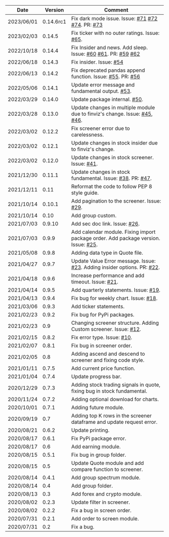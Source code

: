 | Date       | Version   | Comment                                                                                                                                                                                                                                                                  |
|------------|-----------|--------------------------------------------------------------------------------------------------------------------------------------------------------------------------------------------------------------------------------------------------------------------------|
| 2023/06/01 | 0.14.6rc1 | Fix dark mode issue. Issue: [#71](https://github.com/lit26/finvizfinance/issues/71) [#72](https://github.com/lit26/finvizfinance/issues/72) [#74](https://github.com/lit26/finvizfinance/issues/74). PR: [#73](https://github.com/lit26/finvizfinance/pull/73)
| 2023/02/03 | 0.14.5    | Fix ticker with no outer ratings. Issue: [#65](https://github.com/lit26/finvizfinance/issues/65).                                                                                                                                                                        |
| 2022/10/18 | 0.14.4    | Fix Insider and news. Add sleep. Issue: [#60](https://github.com/lit26/finvizfinance/issues/60) [#61](https://github.com/lit26/finvizfinance/issues/61). PR: [#59](https://github.com/lit26/finvizfinance/pull/59) [#62](https://github.com/lit26/finvizfinance/pull/62) 
| 2022/06/18 | 0.14.3    | Fix insider. Issue: [#54](https://github.com/lit26/finvizfinance/issues/54)                                                                                                                                                                                              |
| 2022/06/13 | 0.14.2    | Fix deprecated pandas append function. Issue: [#55](https://github.com/lit26/finvizfinance/issues/55). PR: [#56](https://github.com/lit26/finvizfinance/pull/56)                                                                                                         
| 2022/05/06 | 0.14.1    | Update error message and fundamental output. [#53](https://github.com/lit26/finvizfinance/pull/53).                                                                                                                                                                      |
| 2022/03/29 | 0.14.0    | Update package internal. [#50](https://github.com/lit26/finvizfinance/pull/50).                                                                                                                                                                                          |
| 2022/03/28 | 0.13.0    | Update changes in multiple module due to finviz's change. Issue: [#45](https://github.com/lit26/finvizfinance/issues/45), [#46](https://github.com/lit26/finvizfinance/issues/46).                                                                                       |
| 2022/03/02 | 0.12.2    | Fix screener error due to carelessness.                                                                                                                                                                                                                                  |
| 2022/03/02 | 0.12.1    | Update changes in stock insider due to finviz's change.                                                                                                                                                                                                                  |
| 2022/03/02 | 0.12.0    | Update changes in stock screener. Issue: [#41](https://github.com/lit26/finvizfinance/issues/41).                                                                                                                                                                        |
| 2021/12/30 | 0.11.1    | Update changes in stock fundamental. Issue: [#38](https://github.com/lit26/finvizfinance/issues/38). PR: [#47](https://github.com/lit26/finvizfinance/pull/37).                                                                                                          |
| 2021/12/11 | 0.11      | Reformat the code to follow PEP 8 style guide.                                                                                                                                                                                                                           |
| 2021/10/14 | 0.10.1    | Add pagination to the screener. Issue: [#29](https://github.com/lit26/finvizfinance/issues/29).                                                                                                                                                                          |
| 2021/10/14 | 0.10      | Add group custom.                                                                                                                                                                                                                                                        |
| 2021/07/03 | 0.9.10    | Add sec doc link. Issue: [#26](https://github.com/lit26/finvizfinance/issues/26).                                                                                                                                                                                        |
| 2021/07/03 | 0.9.9     | Add calendar module. Fixing import package order. Add package version. Issue: [#25](https://github.com/lit26/finvizfinance/issues/25).                                                                                                                                   |
| 2021/05/08 | 0.9.8     | Adding data type in Quote file.                                                                                                                                                                                                                                          |
| 2021/04/27 | 0.9.7     | Update Value Error message. Issue: [#23](https://github.com/lit26/finvizfinance/issues/23). Adding insider options. PR: [#22](https://github.com/lit26/finvizfinance/pull/22).                                                                                           |
| 2021/04/18 | 0.9.6     | Increase performance and add timeout. Issue: [#21](https://github.com/lit26/finvizfinance/issues/21).                                                                                                                                                                    |
| 2021/04/14 | 0.9.5     | Add quarterly statements. Issue: [#19](https://github.com/lit26/finvizfinance/issues/19).                                                                                                                                                                                |
| 2021/04/13 | 0.9.4     | Fix bug for weekly chart. Issue: [#18](https://github.com/lit26/finvizfinance/issues/18).                                                                                                                                                                                |
| 2021/03/06 | 0.9.3     | Add ticker statements.                                                                                                                                                                                                                                                   |
| 2021/02/23 | 0.9.2     | Fix bug for PyPi packages.                                                                                                                                                                                                                                               |
| 2021/02/23 | 0.9       | Changing screener structure. Adding Custom screener. Issue: [#12](https://github.com/lit26/finvizfinance/issues/12).                                                                                                                                                     |
| 2021/02/15 | 0.8.2     | Fix error type. Issue: [#10](https://github.com/lit26/finvizfinance/issues/10).                                                                                                                                                                                          |
| 2021/02/07 | 0.8.1     | Fix bug in screener order.                                                                                                                                                                                                                                               |
| 2021/02/05 | 0.8       | Adding ascend and descend to screener and fixing code style.                                                                                                                                                                                                             |
| 2021/01/11 | 0.7.5     | Add current price function.                                                                                                                                                                                                                                              |
| 2021/01/04 | 0.7.4     | Update progress bar.                                                                                                                                                                                                                                                     |
| 2020/12/29 | 0.7.3     | Adding stock trading signals in quote, fixing bug in stock fundamental.                                                                                                                                                                                                  |
| 2020/11/24 | 0.7.2     | Adding optional download for charts.                                                                                                                                                                                                                                     |
| 2020/10/01 | 0.7.1     | Adding future module.                                                                                                                                                                                                                                                    |
| 2020/09/19 | 0.7       | Adding top K rows in the screener dataframe and update request error.                                                                                                                                                                                                    |
| 2020/08/21 | 0.6.2     | Update printing.                                                                                                                                                                                                                                                         |
| 2020/08/17 | 0.6.1     | Fix PyPi package error.                                                                                                                                                                                                                                                  |
| 2020/08/17 | 0.6       | Add earning module.                                                                                                                                                                                                                                                      |
| 2020/08/15 | 0.5.1     | Fix bug in group folder.                                                                                                                                                                                                                                                 |
| 2020/08/15 | 0.5       | Update Quote module and add compare function to screener.                                                                                                                                                                                                                |
| 2020/08/14 | 0.4.1     | Add group spectrum module.                                                                                                                                                                                                                                               |
| 2020/08/14 | 0.4       | Add group folder.                                                                                                                                                                                                                                                        |
| 2020/08/13 | 0.3       | Add forex and crypto module.                                                                                                                                                                                                                                             |
| 2020/08/02 | 0.2.3     | Update filter in screener.                                                                                                                                                                                                                                               |
| 2020/08/02 | 0.2.2     | Fix a bug in screen order.                                                                                                                                                                                                                                               |
| 2020/07/31 | 0.2.1     | Add order to screen module.                                                                                                                                                                                                                                              |
| 2020/07/31 | 0.2       | Fix a bug.                                                                                                                                                                                                                                                               |
